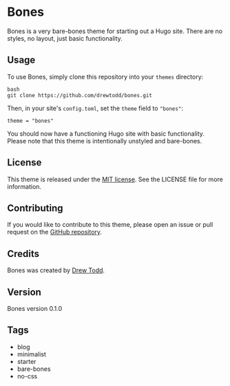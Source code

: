 # Bones

Bones is a very bare-bones theme for starting out a Hugo site. There are no styles, no layout, just basic functionality.

## Usage

To use Bones, simply clone this repository into your `themes` directory:

```
bash
git clone https://github.com/drewtodd/bones.git
```

Then, in your site's `config.toml`, set the `theme` field to `"bones"`:

```
theme = "bones"
```

You should now have a functioning Hugo site with basic functionality. Please note that this theme is intentionally unstyled and bare-bones.

## License
This theme is released under the [MIT license](https://github.com/drewtodd/bones/blob/main/LICENSE). See the LICENSE file for more information.

## Contributing
If you would like to contribute to this theme, please open an issue or pull request on the [GitHub repository](https://github.com/drewtodd/bones).

## Credits
Bones was created by [Drew Todd](https://drew-ux.com/).

## Version
Bones version 0.1.0

## Tags
- blog
- minimalist
- starter
- bare-bones
- no-css
